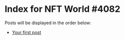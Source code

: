 # Index for NFT World #4082
Posts will be displayed in the order below:

- [Your first post](./001-first.md)

